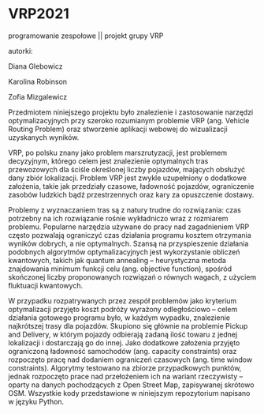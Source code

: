 # VRP2021
programowanie zespołowe || projekt grupy VRP 

autorki:

Diana Glebowicz

Karolina Robinson

Zofia Mizgalewicz




  Przedmiotem niniejszego projektu było znalezienie i zastosowanie narzędzi optymalizacyjnych przy szeroko rozumianym problemie VRP (ang. Vehicle Routing Problem) oraz stworzenie aplikacji webowej do wizualizacji uzyskanych wyników.


  VRP, po polsku znany jako problem marszrutyzacji, jest problemem decyzyjnym, którego celem jest znalezienie optymalnych tras przewozowych dla ściśle określonej liczby pojazdów, mających obsłużyć dany zbiór lokalizacji. Problem VRP jest zwykle uzupełniony o dodatkowe założenia, takie jak przedziały czasowe, ładowność pojazdów, ograniczenie zasobów ludzkich bądź przestrzennych oraz kary za opuszczenie dostawy.  
  
  Problemy z wyznaczaniem tras są z natury trudne do rozwiązania: czas potrzebny na ich rozwiązanie rośnie wykładniczo wraz z rozmiarem problemu. Popularne narzędzia używane do pracy nad zagadnieniem VRP często pozwalają ograniczyć czas działania programu kosztem otrzymania wyników dobrych, a nie optymalnych. Szansą na przyspieszenie działania podobnych algorytmów optymalizacyjnych jest wykorzystanie obliczeń kwantowych, takich jak quantum annealing – heurystyczna metoda znajdowania minimum funkcji celu (ang. objective function), spośród skończonej liczby proponowanych rozwiązań o równych wagach, z użyciem fluktuacji kwantowych.	
  
  W przypadku rozpatrywanych przez zespół problemów jako kryterium optymalizacji przyjęto koszt podróży wyrażony odległościowo – celem działania gotowego programu było, w każdym wypadku, znalezienie najkrótszej trasy dla pojazdów. Skupiono się głównie na problemie Pickup and Delivery, w którym pojazdy odbierają zadaną ilość towaru z jednej lokalizacji i dostarczają go do innej. Jako dodatkowe założenia przyjęto ograniczoną ładowność samochodów (ang. capacity constraints) oraz rozpoczęto pracę nad dodaniem ograniczeń czasowych (ang. time window constraints). Algorytmy testowano na zbiorze przypadkowych punktów, jednak rozpoczęto prace nad przełożeniem ich na wariant rzeczywisty – oparty na danych pochodzących z Open Street Map, zapisywanej skrótowo OSM. Wszystkie kody przedstawione w niniejszym repozytorium napisano w języku Python.
